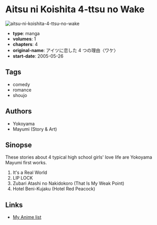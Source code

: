 # Aitsu ni Koishita 4-ttsu no Wake

![aitsu-ni-koishita-4-ttsu-no-wake](https://cdn.myanimelist.net/images/manga/3/119595.jpg)

-   **type**: manga
-   **volumes**: 1
-   **chapters**: 4
-   **original-name**: アイツに恋した 4 つの理由〈ワケ〉
-   **start-date**: 2005-05-26

## Tags

-   comedy
-   romance
-   shoujo

## Authors

-   Yokoyama
-   Mayumi (Story & Art)

## Sinopse

These stories about 4 typical high school girls' love life are Yokoyama Mayumi first works.

1. It's a Real World
2. LIP LOCK
3. Zubari Atashi no Nakidokoro (That Is My Weak Point)
4. Hotel Beni-Kujaku (Hotel Red Peacock)

## Links

-   [My Anime list](https://myanimelist.net/manga/6075/Aitsu_ni_Koishita_4-ttsu_no_Wake)
